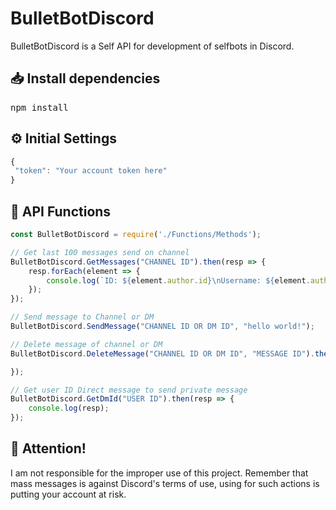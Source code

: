 # BulletBotDiscord

BulletBotDiscord is a Self API for development of selfbots in Discord.

<h2>📥 Install dependencies</h2>
<pre>
npm install
</pre>

<h2>⚙️ Initial Settings</h2>

```js
{
 "token": "Your account token here"
}
```

<h2>🚀 API Functions</h2>

```js
const BulletBotDiscord = require('./Functions/Methods');

// Get last 100 messages send on channel
BulletBotDiscord.GetMessages("CHANNEL ID").then(resp => {
    resp.forEach(element => {
        console.log(`ID: ${element.author.id}\nUsername: ${element.author.username}\nMessage: ${element.content}\n\n`);
    });
});

// Send message to Channel or DM
BulletBotDiscord.SendMessage("CHANNEL ID OR DM ID", "hello world!");

// Delete message of channel or DM
BulletBotDiscord.DeleteMessage("CHANNEL ID OR DM ID", "MESSAGE ID").then(resp => {

});

// Get user ID Direct message to send private message
BulletBotDiscord.GetDmId("USER ID").then(resp => {
    console.log(resp);
});

```

<h2>📖 Attention!</h2>
I am not responsible for the improper use of this project. Remember that mass messages is against Discord's terms of use, using for such actions is putting your account at risk.
